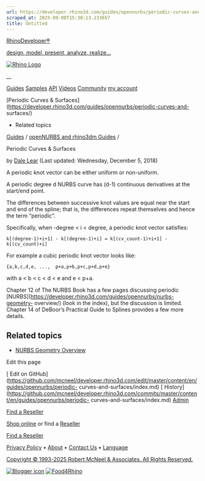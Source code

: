 ```yaml
---
url: https://developer.rhino3d.com/guides/opennurbs/periodic-curves-and-surfaces/
scraped_at: 2025-09-08T15:38:13.233657
title: Untitled
---
```


[RhinoDeveloper®](/)

[design, model, present, analyze, realize...](/)

[![Rhino Logo](https://developer.rhino3d.com/images/rhinodevlogo.png)](/)

__

[Guides](https://developer.rhino3d.com/guides)
[Samples](https://developer.rhino3d.com/samples)
[API](https://developer.rhino3d.com/api)
[Videos](https://developer.rhino3d.com/videos)
[Community](https://discourse.mcneel.com/c/rhino-developer) [my account
](https://www.rhino3d.com/my-account/ "Manage your account, licenses, and
teams")

[Periodic Curves &
Surfaces](https://developer.rhino3d.com/guides/opennurbs/periodic-curves-and-
surfaces/)

  * Related topics

[Guides](https://developer.rhino3d.com/en/guides/) / [openNURBS and rhino3dm
Guides](https://developer.rhino3d.com/en/guides/opennurbs/) /

Periodic Curves & Surfaces

by [Dale Lear](https://discourse.mcneel.com/u/dalelear/) (Last updated:
Wednesday, December 5, 2018)

A periodic knot vector can be either uniform or non-uniform.

A periodic degree d NURBS curve has (d-1) continuous derivatives at the
start/end point.

The differences between successive knot values are equal near the start and
end of the spline; that is, the differences repeat themselves and hence the
term “periodic”.

Specifically, when -degree < i < degree, a periodic knot vector satisfies:

    
    
    k[(degree-1)+i+1] - k[(degree-1)+i] = k[(cv_count-1)+i+1] - k[(cv_count)+i]
    

For example a cubic periodic knot vector looks like:

    
    
    {a,b,c,d,e, ...,  p+a,p+b,p+c,p+d,p+e}
    

with a < b < c < d < e and e < p+a.

Chapter 12 of The NURBS Book has a few pages discussing periodic
[NURBS](https://developer.rhino3d.com/guides/opennurbs/nurbs-geometry-
overview/) (look in the index), but the discussion is limited. Chapter 14 of
DeBoor’s Practical Guide to Splines provides a few more details.

## Related topics

  * [NURBS Geometry Overview](https://developer.rhino3d.com/guides/opennurbs/nurbs-geometry-overview/)

Edit this page

[ Edit on
GitHub](https://github.com/mcneel/developer.rhino3d.com/edit/master/content/en/guides/opennurbs/periodic-
curves-and-surfaces/index.md) [
History](https://github.com/mcneel/developer.rhino3d.com/commits/master/content/en/guides/opennurbs/periodic-
curves-and-surfaces/index.md) [ Admin](https://developer.rhino3d.com/admin)

[Find a Reseller](https://www.rhino3d.com/sales)

[Shop online](https://www.rhino3d.com/store) or find a
[Reseller](https://www.rhino3d.com/sales)

[Find a Reseller](https://www.rhino3d.com/sales)

[Privacy Policy](https://www.rhino3d.com/privacy) •
[About](https://www.rhino3d.com/mcneel/about) • [Contact
Us](https://www.rhino3d.com/mcneel/contact) • [
Language](https://www.rhino3d.com/language "Change to a different region or
language")

[Copyright © 1993-2025 Robert McNeel & Associates. All Rights
Reserved.](https://www.rhino3d.com/mcneel/about)

[](https://www.facebook.com/McNeelRhinoceros/)
[](https://twitter.com/bobmcneel) [](https://www.linkedin.com/groups/75313/)
[](https://www.youtube.com/user/RhinoGuide/videos) [](https://vimeo.com/rhino)
[![Blogger
icon](https://developer.rhino3d.com/images/blogger.svg)](http://blog.rhino3d.com/)
[![Food4Rhino](https://developer.rhino3d.com/images/f4r_icon_01.svg)](https://www.food4rhino.com)


